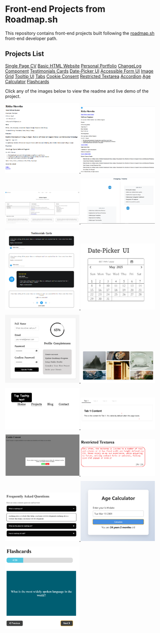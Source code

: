 # Front-end Projects from Roadmap.sh

This repository contains front-end projects built following the [roadmap.sh](https://roadmap.sh/) front-end developer path.

## Projects List

[Single Page CV](https://roadmap.sh/projects/single-page-cv)
[Basic HTML Website](https://roadmap.sh/projects/basic-html-website)
[Personal Portfolio](https://roadmap.sh/projects/portfolio-website)
[ChangeLog Component](https://roadmap.sh/projects/changelog-component)
[Testimonials Cards](https://roadmap.sh/projects/testimonial-cards)
[Date-Picker UI](https://roadmap.sh/projects/datepicker-ui)
[Accessible Form UI](https://roadmap.sh/projects/accessible-form-ui)
[Image Grid](https://roadmap.sh/projects/image-grid)
[Tooltip UI](https://roadmap.sh/projects/tooltip-ui)
[Tabs](https://roadmap.sh/projects/simple-tabs)
[Cookie Consent](https://roadmap.sh/projects/cookie-consent)
[Restricted Textarea](https://roadmap.sh/projects/restricted-textarea)
[Accordion](https://roadmap.sh/projects/accordion)
[Age Calculator](https://roadmap.sh/projects/age-calculator)
[Flashcards](https://roadmap.sh/projects/flash-cards)

Click any of the images below to view the readme and live demo of the project.

<p align="left">
  <a href='/Single Page CV/index.html'>
    <img width="48%" src="./assets/images/single-page-cv.png" alt="single page cv" />
  </a>

  <a href='/Basic HTML Website/index.html'>
    <img width="48%" src="./assets/images/basic-html-website.png" alt="basic html website" />
  </a>
</p>

<p align="left">
  <a href='/Personal Portfolio/index.html'>
    <img width="48%" src="./assets/images/personal-portfolio.png" alt="personal portfolio" />
  </a>
  <a href='/ChangeLog Component/index.html'>
    <img width="48%" src="./assets/images/changelog-component.png" alt="changelog component" />
  </a>
</p>

<p align="left">
  <a href='/Testimonials Cards/index.html'>
    <img width="48%" src="./assets/images/testimonials-cards.png" alt="testimonials cards" />
  </a>
   <a href='/DatePicker UI/index.html'>
    <img width="48%" src="./assets/images/date-picker.png" alt="date-picker ui" />
  </a>
</p>

<p align="left">
  <a href='/Accessible Form UI/index.html'>
    <img width="48%" src="./assets/images/accessible-form-ui.png" alt="accessible form ui" />
  </a>
  <a href='/Image Grid/index.html'>
    <img width="48%" src="./assets/images/image-grid.png" alt="image grid" />
  </a>
</p>

<p align="left">
  <a href='/Tooltip UI/index.html'>
    <img width="48%" src="./assets/images/tooltip-ui.png" alt="tooltip ui" />
  </a>
  <a href='/Tabs/index.html'>
    <img width="48%" src="./assets/images/tabs.png" alt="tabs" />
  </a>
</p>
<p align="left">
  <a href='/Cookie Consent/index.html'>
    <img width="48%" src="./assets/images/cookie-consent.png" alt="cookie consent" />
  </a>
  <a href='/Restricted Textarea/index.html'>
    <img width="48%" src="./assets/images/restricted-textarea.png" alt="restricted textarea" />
  </a>
</p>

<p align="left">
  <a href='/Accordion/index.html'>
    <img width="48%" src="./assets/images/accordion.png" alt="accordion" />
  </a>
  <a href='/Age Calculator/index.html'>
    <img width="48%" src="./assets/images/age-calculator.png" alt="age calculator" />
  </a>
</p>

<p align="left">
  <a href='/Flashcards/index.html'>
    <img width="48%" src="./assets/images/flashcards.png" alt="flashcards" />
  </a>
</p>

